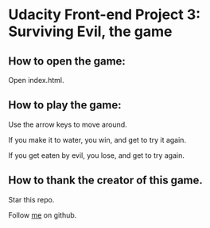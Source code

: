 # Udacity Front-end Project 3: Surviving Evil, the game

## How to open the game:

Open index.html.

## How to play the game:

Use the arrow keys to move around.

If you make it to water, you win, and get to try it again.

If you get eaten by evil, you lose, and get to try again.

## How to thank the creator of this game.

Star this repo.

Follow [me](http://github.com/nicklocicero) on github.
